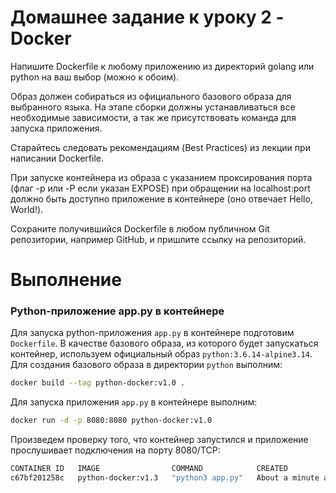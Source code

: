 # Домашнее задание к уроку 2 - Docker

Напишите Dockerfile к любому приложению из директорий golang или python на ваш выбор (можно к обоим).

Образ должен собираться из официального базового образа для выбранного языка. На этапе сборки должны устанавливаться все необходимые зависимости, а так же присутствовать команда для запуска приложения.

Старайтесь следовать рекомендациям (Best Practices) из лекции при написании Dockerfile.

При запуске контейнера из образа с указанием проксирования порта (флаг -p или -P если указан EXPOSE) при обращении
на localhost:port должно быть доступно приложение в контейнере (оно отвечает Hello, World!).

Сохраните получившийся Dockerfile в любом публичном Git репозитории, например GitHub, и пришлите ссылку на репозиторий.

# Выполнение
### Python-приложение app.py в контейнере
Для запуска python-приложения `app.py` в контейнере подготовим `Dockerfile`. В качестве базового образа, из которого будет запускаться контейнер, используем официальный образ `python:3.6.14-alpine3.14`. Для создания базового образа в директории `python` выполним:
```sh
docker build --tag python-docker:v1.0 .
```
Для запуска приложения `app.py` в контейнере выполним:
```sh
docker run -d -p 8080:8080 python-docker:v1.0
```
Произведем проверку того, что контейнер запустился и приложение прослушивает подключения на порту 8080/TCP:
```sh
CONTAINER ID   IMAGE                COMMAND            CREATED              STATUS              PORTS                                       NAMES
c67bf201258c   python-docker:v1.3   "python3 app.py"   About a minute ago   Up About a minute   0.0.0.0:8080->8080/tcp, :::8080->8080/tcp   adoring_sinoussi
```
